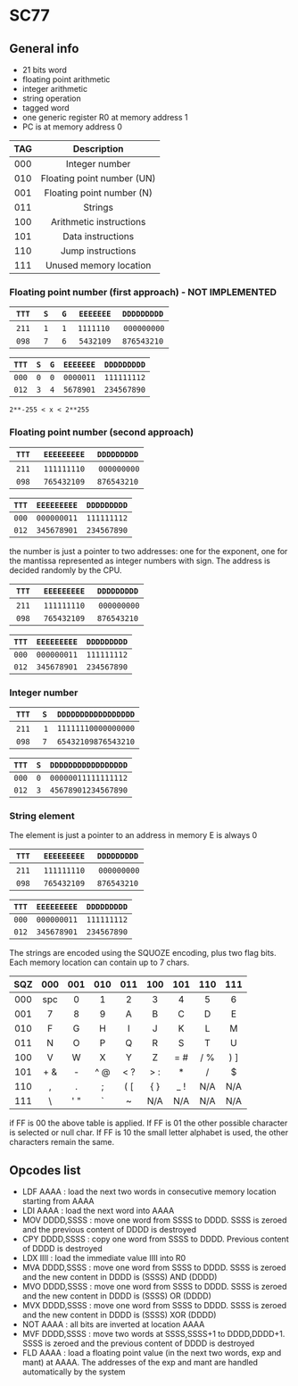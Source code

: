 # SC77

## General info

- 21 bits word
- floating point arithmetic
- integer arithmetic
- string operation
- tagged word
- one generic register R0 at memory address 1
- PC is at memory address 0

| TAG | Description                |
| :-: | :---------------------:    |
| 000 | Integer number             |
| 010 | Floating point number (UN) |
| 001 | Floating point number (N)  |
| 011 | Strings                    |
| 100 | Arithmetic instructions    |
| 101 | Data instructions          |
| 110 | Jump instructions          |
| 111 | Unused memory location     |

### Floating point number (first approach) - NOT IMPLEMENTED

| `TTT` | `S` | `G` | `EEEEEEE` | `DDDDDDDDD` |
| :---: | :-: | :-: | :-------: | :---------: |
| `211` | `1` | `1` | `1111110` | `000000000` |
| `098` | `7` | `6` | `5432109` | `876543210` |

| `TTT` | `S` | `G` | `EEEEEEE` | `DDDDDDDDD` |
| :---: | :-: | :-: | :-------: | :---------: |
| `000` | `0` | `0` | `0000011` | `111111112` |
| `012` | `3` | `4` | `5678901` | `234567890` |

`2**-255 < x < 2**255`

### Floating point number (second approach)

| `TTT` | `EEEEEEEEE` | `DDDDDDDDD` |
| :---: | :---------: | :---------: |
| `211` | `111111110` | `000000000` |
| `098` | `765432109` | `876543210` |

| `TTT` | `EEEEEEEEE` | `DDDDDDDDD` |
| :---: | :---------: | :---------: |
| `000` | `000000011` | `111111112` |
| `012` | `345678901` | `234567890` |

the number is just a pointer to two addresses: one for the exponent, one for the mantissa
represented as integer numbers with sign.
The address is decided randomly by the CPU.

| `TTT` | `EEEEEEEEE` | `DDDDDDDDD` |
| :---: | :---------: | :---------: |
| `211` | `111111110` | `000000000` |
| `098` | `765432109` | `876543210` |

| `TTT` | `EEEEEEEEE` | `DDDDDDDDD` |
| :---: | :---------: | :---------: |
| `000` | `000000011` | `111111112` |
| `012` | `345678901` | `234567890` |

### Integer number

| `TTT` | `S` | `DDDDDDDDDDDDDDDDD` |
| :---: | :-: | :-----------------: |
| `211` | `1` | `11111110000000000` |
| `098` | `7` | `65432109876543210` |

| `TTT` | `S` | `DDDDDDDDDDDDDDDDD` |
| :---: | :-: | :-----------------: |
| `000` | `0` | `00000011111111112` |
| `012` | `3` | `45678901234567890` |

### String element

The element is just a pointer to an address in memory
E is always 0

| `TTT` | `EEEEEEEEE` | `DDDDDDDDD` |
| :---: | :---------: | :---------: |
| `211` | `111111110` | `000000000` |
| `098` | `765432109` | `876543210` |

| `TTT` | `EEEEEEEEE` | `DDDDDDDDD` |
| :---: | :---------: | :---------: |
| `000` | `000000011` | `111111112` |
| `012` | `345678901` | `234567890` |

The strings are encoded using the SQUOZE encoding, plus two flag bits. Each memory location can contain up to 7 chars.

| SQZ | 000 | 001 | 010 | 011 | 100 | 101 | 110 | 111 |
| :-: | :-: | :-: | :-: | :-: | :-: | :-: | :-: | :-: |
| 000 | spc |  0  |  1  |  2  |  3  |  4  |  5  |  6  |
| 001 |  7  |  8  |  9  |  A  |  B  |  C  |  D  |  E  |
| 010 |  F  |  G  |  H  |  I  |  J  |  K  |  L  |  M  |
| 011 |  N  |  O  |  P  |  Q  |  R  |  S  |  T  |  U  |
| 100 |  V  |  W  |  X  |  Y  |  Z  | = # | / % | ) ] |
| 101 | + & |  -  | ^ @ | < ? | > : |  *  |  /  |  $  |
| 110 |  ,  |  .  |  ;  | ( [ | { } | _ ! | N/A | N/A |
| 111 |  \  | ' " |  `  |  ~  | N/A | N/A | N/A | N/A |

if FF is 00 the above table is applied. If FF is 01 the other possible character is selected or null char. If FF is 10 the small
letter alphabet is used, the other characters remain the same.

## Opcodes list

- LDF AAAA : load the next two words in consecutive memory location starting from AAAA
- LDI AAAA : load the next word into AAAA
- MOV DDDD,SSSS : move one word from SSSS to DDDD. SSSS is zeroed and the previous content of DDDD is destroyed
- CPY DDDD,SSSS : copy one word from SSSS to DDDD. Previous content of DDDD is destroyed
- LDX IIII : load the immediate value IIII into R0
- MVA DDDD,SSSS : move one word from SSSS to DDDD. SSSS is zeroed and the new content in DDDD is (SSSS) AND (DDDD)
- MVO DDDD,SSSS : move one word from SSSS to DDDD. SSSS is zeroed and the new content in DDDD is (SSSS) OR (DDDD)
- MVX DDDD,SSSS : move one word from SSSS to DDDD. SSSS is zeroed and the new content in DDDD is (SSSS) XOR (DDDD)
- NOT AAAA : all bits are inverted at location AAAA
- MVF DDDD,SSSS : move two words at SSSS,SSSS+1 to DDDD,DDDD+1. SSSS is zeroed and the previous content of DDDD is destroyed
- FLD AAAA : load a floating point value (in the next two words, exp and mant) at AAAA. The addresses of the exp and mant are handled automatically by the system
